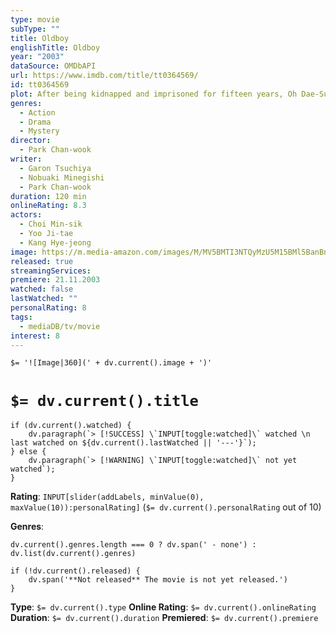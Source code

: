 ```yaml
---
type: movie
subType: ""
title: Oldboy
englishTitle: Oldboy
year: "2003"
dataSource: OMDbAPI
url: https://www.imdb.com/title/tt0364569/
id: tt0364569
plot: After being kidnapped and imprisoned for fifteen years, Oh Dae-Su is released, only to find that he must track down his captor in five days.
genres:
  - Action
  - Drama
  - Mystery
director:
  - Park Chan-wook
writer:
  - Garon Tsuchiya
  - Nobuaki Minegishi
  - Park Chan-wook
duration: 120 min
onlineRating: 8.3
actors:
  - Choi Min-sik
  - Yoo Ji-tae
  - Kang Hye-jeong
image: https://m.media-amazon.com/images/M/MV5BMTI3NTQyMzU5M15BMl5BanBnXkFtZTcwMTM2MjgyMQ@@._V1_SX300.jpg
released: true
streamingServices: 
premiere: 21.11.2003
watched: false
lastWatched: ""
personalRating: 8
tags:
  - mediaDB/tv/movie
interest: 8
---
```


`$= '![Image|360](' + dv.current().image + ')'`

# `$= dv.current().title`

```dataviewjs
if (dv.current().watched) {
	dv.paragraph(`> [!SUCCESS] \`INPUT[toggle:watched]\` watched \n last watched on ${dv.current().lastWatched || '---'}`);
} else {
	dv.paragraph(`> [!WARNING] \`INPUT[toggle:watched]\` not yet watched`);
}
```

**Rating**:  `INPUT[slider(addLabels, minValue(0), maxValue(10)):personalRating]` (`$= dv.current().personalRating` out of 10)

**Genres**:
```dataviewjs
dv.current().genres.length === 0 ? dv.span(' - none') : dv.list(dv.current().genres)
```

```dataviewjs
if (!dv.current().released) {
	dv.span('**Not released** The movie is not yet released.')
}
```

**Type**: `$= dv.current().type`
**Online Rating**: `$= dv.current().onlineRating`
**Duration**:  `$= dv.current().duration`
**Premiered**: `$= dv.current().premiere`